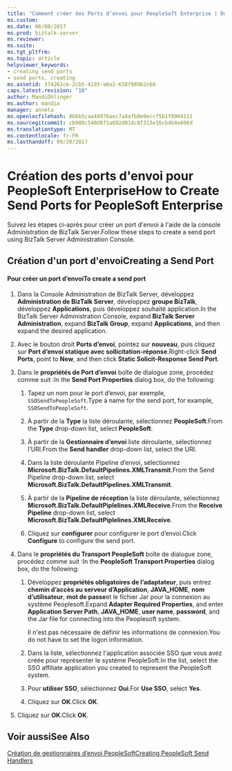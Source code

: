 ```yaml
---
title: "Comment créer des Ports d’envoi pour PeopleSoft Enterprise | Documents Microsoft"
ms.custom: 
ms.date: 06/08/2017
ms.prod: biztalk-server
ms.reviewer: 
ms.suite: 
ms.tgt_pltfrm: 
ms.topic: article
helpviewer_keywords:
- creating send ports
- send ports, creating
ms.assetid: 374261ce-2cb5-4193-a0a2-658f989b2c60
caps.latest.revision: "10"
author: MandiOhlinger
ms.author: mandia
manager: anneta
ms.openlocfilehash: 8b6b5caa44976aec7a4afb8e0eccf5b1f8904111
ms.sourcegitcommit: cb908c540d8f1a692d01dc8f313e16cb4b4e696d
ms.translationtype: MT
ms.contentlocale: fr-FR
ms.lasthandoff: 09/20/2017
---
```

# <a name="how-to-create-send-ports-for-peoplesoft-enterprise"></a><span data-ttu-id="48cf5-102">Création des ports d'envoi pour PeopleSoft Enterprise</span><span class="sxs-lookup"><span data-stu-id="48cf5-102">How to Create Send Ports for PeopleSoft Enterprise</span></span>
<span data-ttu-id="48cf5-103">Suivez les étapes ci-après pour créer un port d'envoi à l'aide de la console Administration de BizTalk Server.</span><span class="sxs-lookup"><span data-stu-id="48cf5-103">Follow these steps to create a send port using BizTalk Server Administration Console.</span></span>  
  
## <a name="creating-a-send-port"></a><span data-ttu-id="48cf5-104">Création d'un port d'envoi</span><span class="sxs-lookup"><span data-stu-id="48cf5-104">Creating a Send Port</span></span>  
  
#### <a name="to-create-a-send-port"></a><span data-ttu-id="48cf5-105">Pour créer un port d’envoi</span><span class="sxs-lookup"><span data-stu-id="48cf5-105">To create a send port</span></span>  
  
1.  <span data-ttu-id="48cf5-106">Dans la Console Administration de BizTalk Server, développez **Administration de BizTalk Server**, développez **groupe BizTalk**, développez **Applications**, puis développez souhaité application.</span><span class="sxs-lookup"><span data-stu-id="48cf5-106">In the BizTalk Server Administration Console, expand **BizTalk Server Administration**, expand **BizTalk Group**, expand **Applications**, and then expand the desired application.</span></span>  
  
2.  <span data-ttu-id="48cf5-107">Avec le bouton droit **Ports d’envoi**, pointez sur **nouveau**, puis cliquez sur **Port d’envoi statique avec sollicitation-réponse**.</span><span class="sxs-lookup"><span data-stu-id="48cf5-107">Right-click **Send Ports**, point to **New**, and then click **Static Solicit-Response Send Port**.</span></span>  
  
3.  <span data-ttu-id="48cf5-108">Dans le **propriétés de Port d’envoi** boîte de dialogue zone, procédez comme suit :</span><span class="sxs-lookup"><span data-stu-id="48cf5-108">In the **Send Port Properties** dialog box, do the following:</span></span>  
  
    1.  <span data-ttu-id="48cf5-109">Tapez un nom pour le port d’envoi, par exemple, `SSOSendToPeopleSoft`.</span><span class="sxs-lookup"><span data-stu-id="48cf5-109">Type a name for the send port, for example, `SSOSendToPeopleSoft`.</span></span>  
  
    2.  <span data-ttu-id="48cf5-110">À partir de la **Type** la liste déroulante, sélectionnez **PeopleSoft**.</span><span class="sxs-lookup"><span data-stu-id="48cf5-110">From the **Type** drop-down list, select **PeopleSoft**.</span></span>  
  
    3.  <span data-ttu-id="48cf5-111">À partir de la **Gestionnaire d’envoi** liste déroulante, sélectionnez l’URI.</span><span class="sxs-lookup"><span data-stu-id="48cf5-111">From the **Send handler** drop-down list, select the URI.</span></span>  
  
    4.  <span data-ttu-id="48cf5-112">Dans la liste déroulante Pipeline d’envoi, sélectionnez **Microsoft.BizTalk.DefaultPipelines.XMLTransmit**.</span><span class="sxs-lookup"><span data-stu-id="48cf5-112">From the Send Pipeline drop-down list, select **Microsoft.BizTalk.DefaultPipelines.XMLTransmit**.</span></span>  
  
    5.  <span data-ttu-id="48cf5-113">À partir de la **Pipeline de réception** la liste déroulante, sélectionnez **Microsoft.BizTalk.DefaultPiplelines.XMLReceive**.</span><span class="sxs-lookup"><span data-stu-id="48cf5-113">From the **Receive Pipeline** drop-down list, select **Microsoft.BizTalk.DefaultPiplelines.XMLReceive**.</span></span>  
  
    6.  <span data-ttu-id="48cf5-114">Cliquez sur **configurer** pour configurer le port d’envoi.</span><span class="sxs-lookup"><span data-stu-id="48cf5-114">Click **Configure** to configure the send port.</span></span>  
  
4.  <span data-ttu-id="48cf5-115">Dans le **propriétés du Transport PeopleSoft** boîte de dialogue zone, procédez comme suit :</span><span class="sxs-lookup"><span data-stu-id="48cf5-115">In the **PeopleSoft Transport Properties** dialog box, do the following:</span></span>  
  
    1.  <span data-ttu-id="48cf5-116">Développez **propriétés obligatoires de l’adaptateur**, puis entrez **chemin d’accès au serveur d’Application**, **JAVA_HOME**, **nom d’utilisateur**,  **mot de passe**et le fichier Jar pour la connexion au système Peoplesoft.</span><span class="sxs-lookup"><span data-stu-id="48cf5-116">Expand **Adapter Required Properties**, and enter **Application Server Path**, **JAVA_HOME**, **user name**, **password**, and the Jar file for connecting into the Peoplesoft system.</span></span>  
  
         <span data-ttu-id="48cf5-117">Il n'est pas nécessaire de définir les informations de connexion.</span><span class="sxs-lookup"><span data-stu-id="48cf5-117">You do not have to set the logon information.</span></span>  
  
    2.  <span data-ttu-id="48cf5-118">Dans la liste, sélectionnez l'application associée SSO que vous avez créée pour représenter le système PeopleSoft.</span><span class="sxs-lookup"><span data-stu-id="48cf5-118">In the list, select the SSO affiliate application you created to represent the PeopleSoft system.</span></span>  
  
    3.  <span data-ttu-id="48cf5-119">Pour **utiliser SSO**, sélectionnez **Oui**.</span><span class="sxs-lookup"><span data-stu-id="48cf5-119">For **Use SSO**, select **Yes**.</span></span>  
  
    4.  <span data-ttu-id="48cf5-120">Cliquez sur **OK**.</span><span class="sxs-lookup"><span data-stu-id="48cf5-120">Click **OK**.</span></span>  
  
5.  <span data-ttu-id="48cf5-121">Cliquez sur **OK**.</span><span class="sxs-lookup"><span data-stu-id="48cf5-121">Click **OK**.</span></span>  
  
## <a name="see-also"></a><span data-ttu-id="48cf5-122">Voir aussi</span><span class="sxs-lookup"><span data-stu-id="48cf5-122">See Also</span></span>  
 [<span data-ttu-id="48cf5-123">Création de gestionnaires d’envoi PeopleSoft</span><span class="sxs-lookup"><span data-stu-id="48cf5-123">Creating PeopleSoft Send Handlers</span></span>](../core/creating-peoplesoft-send-handlers.md)